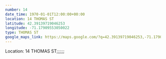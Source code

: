 ```yaml
---
number: 14
date_time: 1970-01-01T12:00:00+00:00
location: 14 THOMAS ST
latitude: 42.39139719046253
longitude: -71.17909553050022
type: THOMAS ST
google_maps_link: https://maps.google.com/?q=42.39139719046253,-71.17909553050022
---
```


Location: 14 THOMAS ST;;;;;;
